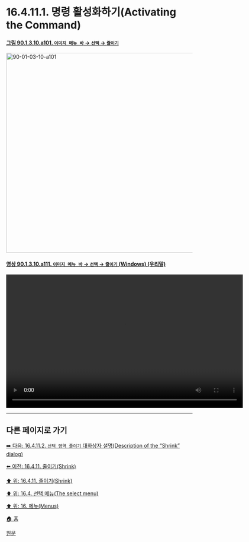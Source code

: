# 16.4.11.1. 명령 활성화하기(Activating the Command)

<a id="90-01-03-10-a101"></a>

#### [그림 90.1.3.10.a101. `이미지 메뉴 바` → `선택` → `줄이기`](./90-01-03-10-shrink.md#90-01-03-10-a101)
<img width="934" height="539" alt="90-01-03-10-a101" src="https://github.com/user-attachments/assets/0e4946e6-af0e-4e7d-9156-84e7efbb9eeb" />

<a id="90-01-03-10-a111"></a>

#### [영상 90.1.3.10.a111. `이미지 메뉴 바` → `선택` → `줄이기` (Windows) (우리말)](./90-01-03-10-shrink.md#90-01-03-10-a111)
<video controls="controls" width="640" height="360" src="https://github.com/user-attachments/assets/cb298869-183c-412d-a68e-b0131c891937"></video>

***

## 다른 페이지로 가기

[➡️ 다음: 16.4.11.2. `선택 영역 줄이기` 대화상자 설명(Description of the “Shrink” dialog)](./16-04-11-02-00-description_of_the_shrink_dialog.md)

[⬅️ 이전: 16.4.11. 줄이기(Shrink)](./16-04-11-00-shrink.md)

[⬆️ 위: 16.4.11. 줄이기(Shrink)](./16-04-11-00-shrink.md)

[⬆️ 위: 16.4. 선택 메뉴(The select menu)](./16-04-00-the-select-menu.md)

[⬆️ 위: 16. 메뉴(Menus)](./16-00-menus.md)

[🏠 홈](./00-home.md)

[원문](https://docs.gimp.org/2.10/ko/gimp-selection-shrink.html#idm24919)